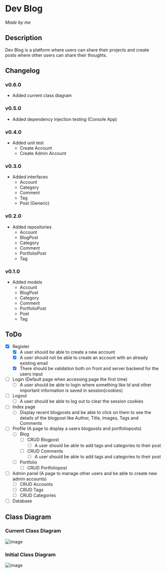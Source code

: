 # Dev Blog
*Made by me*

## Description
Dev Blog is a platform where users can share their projects and create posts where other users can share their thoughts.

## Changelog
### v0.6.0
- Added current class diagram

### v0.5.0
- Added dependency injection testing (Console App)

### v0.4.0
- Added unit test
  - Create Account
  - Create Admin Account

### v0.3.0
- Added interfaces
  - Account
  - Category
  - Comment
  - Tag
  - Post (Generic)

### v0.2.0
- Added repositories
  - Account
  - BlogPost
  - Category
  - Comment
  - PortfolioPost
  - Tag

### v0.1.0
- Added models
  - Account
  - BlogPost
  - Category
  - Comment
  - PortfolioPost
  - Post
  - Tag

## ToDo
  - [X] Register
    - [X] A user should be able to create a new account
    - [X] A user should not be able to create an account with an already existing email
    - [X] There should be validation both on front and server backend for the users input
  - [ ] Login (Default page when accessing page the first time)
    - [ ] A user should be able to login where something like Id and other important information is saved in session(cookies)
  - [ ] Logout
    - [ ] A user should be able to log out to clear the session cookies
  - [ ] Index page
    - [ ] Display recent blogposts and be able to click on them to see the details of the blogpost like Author, Title, Images, Tags and Comments
  - [ ] Profile (A page to display a users blogposts and portfolioposts)
    - [ ] Blog
      - [ ] CRUD Blogpost
        - [ ] A user should be able to add tags and categories to their post
      - [ ] CRUD Comments
        - [ ] A user should be able to add tags and categories to their post
    - [ ] Portfolio
      - [ ] CRUD Portfoliopost
  - [ ] Admin panel (A page to manage other users and be able to create new admin accounts)
    - [ ] CRUD Accounts
    - [ ] CRUD Tags
    - [ ] CRUD Categories
- [ ] Database

## Class Diagram
### Current Class Diagram
![image](https://github.com/user-attachments/assets/1234f8e6-0c4f-405e-98bc-2f5fe55af9ce)

### Initial Class Diagram
![image](https://github.com/user-attachments/assets/54b227fa-7a5c-405d-ae3e-13a407c86f79)
